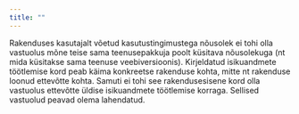 ```yaml
---
title: ""
---
```

Rakenduses kasutajalt võetud kasutustingimustega nõusolek ei tohi olla vastuolus
mõne teise sama teenusepakkuja poolt küsitava nõusolekuga (nt mida küsitakse
sama teenuse veebiversioonis). Kirjeldatud isikuandmete töötlemise kord peab
käima konkreetse rakenduse kohta, mitte nt rakenduse loonud ettevõtte kohta.
Samuti ei tohi see rakendusesisene kord olla vastuolus ettevõtte üldise
isikuandmete töötlemise korraga. Sellised vastuolud peavad olema lahendatud.
